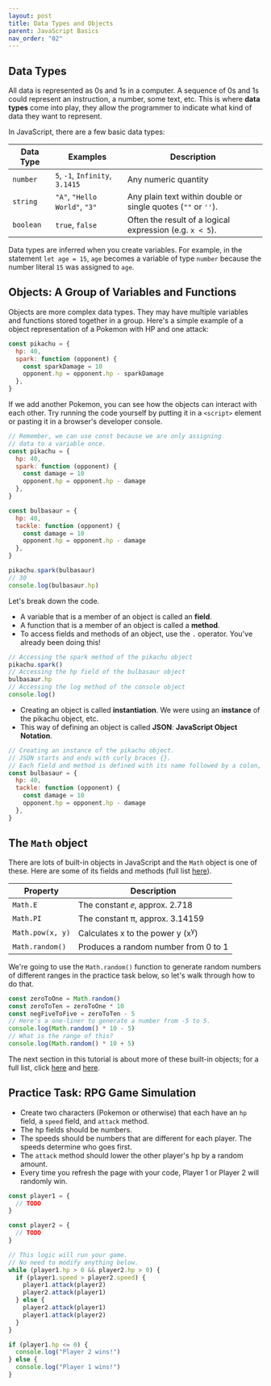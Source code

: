 ```yaml
---
layout: post
title: Data Types and Objects
parent: JavaScript Basics
nav_order: "02"
---
```


## Data Types

All data is represented as 0s and 1s in a computer. A sequence of 0s and 1s could represent an instruction, a number, some text, etc. This is where **data types** come into play, they allow the programmer to indicate what kind of data they want to represent.

In JavaScript, there are a few basic data types:

| Data Type | Examples                        | Description                                                   |
| --------- | ------------------------------- | ------------------------------------------------------------- |
| `number`  | `5`, `-1`, `Infinity`, `3.1415` | Any numeric quantity                                          |
| `string`  | `"A"`, `"Hello World"`, `"3"`   | Any plain text within double or single quotes (`""` or `''`). |
| `boolean` | `true`, `false`                 | Often the result of a logical expression (e.g. `x < 5`).      |

Data types are inferred when you create variables. For example, in the statement `let age = 15`, `age` becomes a variable of type `number` because the number literal `15` was assigned to `age`.

## Objects: A Group of Variables and Functions

Objects are more complex data types. They may have multiple variables and functions stored together in a group. Here's a simple example of a object representation of a Pokemon with HP and one attack:

```javascript
const pikachu = {
  hp: 40,
  spark: function (opponent) {
    const sparkDamage = 10
    opponent.hp = opponent.hp - sparkDamage
  },
}
```

If we add another Pokemon, you can see how the objects can interact with each other. Try running the code yourself by putting it in a `<script>` element or pasting it in a browser's developer console.

```javascript
// Remember, we can use const because we are only assigning
// data to a variable once.
const pikachu = {
  hp: 40,
  spark: function (opponent) {
    const damage = 10
    opponent.hp = opponent.hp - damage
  },
}

const bulbasaur = {
  hp: 40,
  tackle: function (opponent) {
    const damage = 10
    opponent.hp = opponent.hp - damage
  },
}

pikachu.spark(bulbasaur)
// 30
console.log(bulbasaur.hp)
```

Let's break down the code.

- A variable that is a member of an object is called an **field**.
- A function that is a member of an object is called a **method**.
- To access fields and methods of an object, use the `.` operator. You've already been doing this!

```javascript
// Accessing the spark method of the pikachu object
pikachu.spark()
// Accessing the hp field of the bulbasaur object
bulbasaur.hp
// Accessing the log method of the console object
console.log()
```

- Creating an object is called **instantiation**. We were using an **instance** of the pikachu object, etc.
- This way of defining an object is called **JSON**: **JavaScript Object Notation**.

```javascript
// Creating an instance of the pikachu object.
// JSON starts and ends with curly braces {}.
// Each field and method is defined with its name followed by a colon, the data, and a comma.
const bulbasaur = {
  hp: 40,
  tackle: function (opponent) {
    const damage = 10
    opponent.hp = opponent.hp - damage
  },
}
```

## The `Math` object

There are lots of built-in objects in JavaScript and the `Math` object is one of these. Here are some of its fields and methods (full list [here](https://developer.mozilla.org/en-US/docs/Web/JavaScript/Reference/Global_Objects/Math)).

| Property         | Description                                 |
| ---------------- | ------------------------------------------- |
| `Math.E`         | The constant &ee;, approx. 2.718            |
| `Math.PI`        | The constant &pi;, approx. 3.14159          |
| `Math.pow(x, y)` | Calculates x to the power y (x<sup>y</sup>) |
| `Math.random()`  | Produces a random number from 0 to 1        |

We're going to use the `Math.random()` function to generate random numbers of different ranges in the practice task below, so let's walk through how to do that.

```javascript
const zeroToOne = Math.random()
const zeroToTen = zeroToOne * 10
const negFiveToFive = zeroToTen - 5
// Here's a one-liner to generate a number from -5 to 5.
console.log(Math.random() * 10 - 5)
// What is the range of this?
console.log(Math.random() * 10 + 5)
```

The next section in this tutorial is about more of these built-in objects; for a full list, click [here](https://developer.mozilla.org/en-US/docs/Web/JavaScript/Reference/Global_Objects) and [here](https://developer.mozilla.org/en-US/docs/Web/API).

## Practice Task: RPG Game Simulation

- Create two characters (Pokemon or otherwise) that each have an `hp` field, a `speed` field, and `attack` method.
- The hp fields should be numbers.
- The speeds should be numbers that are different for each player. The speeds determine who goes first.
- The `attack` method should lower the other player's hp by a random amount.
- Every time you refresh the page with your code, Player 1 or Player 2 will randomly win.

```javascript
const player1 = {
  // TODO
}

const player2 = {
  // TODO
}

// This logic will run your game.
// No need to modify anything below.
while (player1.hp > 0 && player2.hp > 0) {
  if (player1.speed > player2.speed) {
    player1.attack(player2)
    player2.attack(player1)
  } else {
    player2.attack(player1)
    player1.attack(player2)
  }
}

if (player1.hp <= 0) {
  console.log("Player 2 wins!")
} else {
  console.log("Player 1 wins!")
}
```
